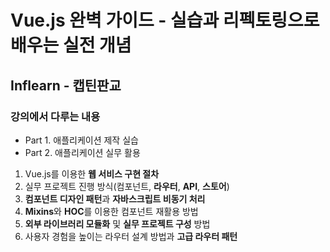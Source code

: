 # Vue.js 완벽 가이드 - 실습과 리펙토링으로 배우는 실전 개념

## Inflearn - 캡틴판교

### 강의에서 다루는 내용

-   Part 1. 애플리케이션 제작 실습
-   Part 2. 애플리케이션 실무 활용

1.  Vue.js를 이용한 **웹 서비스 구현 절차**
2.  실무 프로젝트 진행 방식(컴포넌트, **라우터**, **API**, **스토어**)
3.  **컴포넌트 디자인 패턴**과 **자바스크립트 비동기 처리**
4.  **Mixins**와 **HOC**를 이용한 컴포넌트 재활용 방법
5.  **외부 라이브러리 모듈화** 및 **실무 프로젝트 구성** 방법
6.  사용자 경험을 높이는 라우터 설계 방법과 **고급 라우터 패턴**